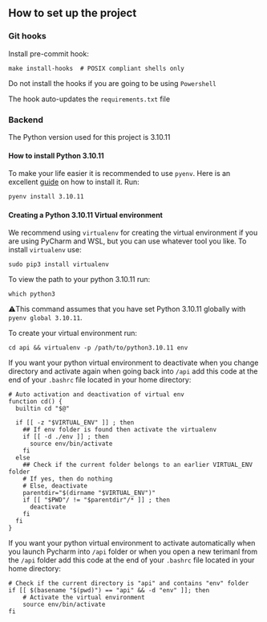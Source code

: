 ## How to set up the project
### Git hooks

Install pre-commit hook:

```shell 
make install-hooks  # POSIX compliant shells only
```
Do not install the hooks if you are going to be using `Powershell`

The hook auto-updates the `requirements.txt` file

### Backend
The Python version used for this project is 3.10.11
#### How to install Python 3.10.11
To make your life easier it is recommended to use `pyenv`. Here is an excellent [guide](https://brain2life.hashnode.dev/how-to-install-pyenv-python-version-manager-on-ubuntu-2004) on how to install it.
Run:
```bash
pyenv install 3.10.11
```

#### Creating a Python 3.10.11 Virtual environment
We recommend using `virtualenv` for creating the virtual environment if you are using PyCharm and WSL, but you can use whatever tool you like.
To install `virtualenv` use:

```shell 
sudo pip3 install virtualenv
```
To view the path to your python 3.10.11 run:
```shell 
which python3
```
⚠️This command assumes that you have set Python 3.10.11 globally with 
`pyenv global 3.10.11`. 

To create your virtual environment run:

```shell 
cd api && virtualenv -p /path/to/python3.10.11 env 
```
If you want your python virtual environment to deactivate when you change directory and activate again when going back into `/api` add this code at the end of your `.bashrc` file located in your home directory:
```shell
# Auto activation and deactivation of virtual env
function cd() {
  builtin cd "$@"

  if [[ -z "$VIRTUAL_ENV" ]] ; then
    ## If env folder is found then activate the virtualenv
    if [[ -d ./env ]] ; then
      source env/bin/activate
    fi
  else
    ## Check if the current folder belongs to an earlier VIRTUAL_ENV folder
    # If yes, then do nothing
    # Else, deactivate
    parentdir="$(dirname "$VIRTUAL_ENV")"
    if [[ "$PWD"/ != "$parentdir"/* ]] ; then
      deactivate
    fi
  fi
}
```
If you want your python virtual environment to activate automatically when you launch Pycharm into `/api` folder or when you open a new terimanl from the `/api` folder add this code at the end of your `.bashrc` file located in your home directory:
```shell
# Check if the current directory is "api" and contains "env" folder
if [[ $(basename "$(pwd)") == "api" && -d "env" ]]; then
    # Activate the virtual environment
    source env/bin/activate
fi
```

